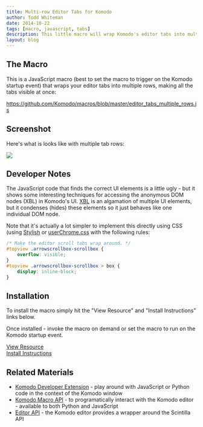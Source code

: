 ```yaml
---
title: Multi-row Editor Tabs for Komodo
author: Todd Whiteman
date: 2014-10-22
tags: [macro, javascript, tabs]
description: This little macro will wrap Komodo's editor tabs into multiple rows of tabs when there is not enough space to display all of them.
layout: blog
---
```


## The Macro

This is a JavaScript macro (best to set the macro to trigger on the Komodo
startup event) that wraps your editor tabs into multiple rows, making all the
tabs visible at once:

https://github.com/Komodo/macros/blob/master/editor_tabs_multiple_rows.js

## Screenshot

Here's what is looks like with multiple tab rows:

<img src="/images/blog/2014-10/multi-row-editor-tabs.png" style="vertical-align: middle">

## Developer Notes

The JavaScript code that finds the correct UI elements is a little ugly - but it
shows some interesting techniques for accessing the anonymous DOM nodes (XBL) in
Komodo's UI. [XBL][] is an algamation of multiple UI elements, but it condenses
(hides) these elements so it just behaves like one individual DOM node.

Note that it's actually a lot simpler to implement this directly using CSS
(using [Stylish][] or [userChrome.css][] with the following rules:

```CSS
/* Make the editor scroll tabs wrap around. */
#topview .arrowscrollbox-scrollbox {
	overflow: visible;
}
#topview .arrowscrollbox-scrollbox > box {
	display: inline-block;
}
```

## Installation

To install the macro simply hit the "View Resource" and "Install Instructions"
links below.

Once installed - invoke the macro on demand or set the macro to run on the
Komodo startup event.

<div class="centered">
    <div class="spacer"></div>
    <a href="http://komodoide.com/resources/macros/toddw-as--multiroweditortabs/" class="button big primary">
        <i class="icon icon-eye"></i>
        View Resource
    </a>
    <div class="spacer-half"></div>
    <span>
        <i class="icon icon-question"></i>
        <a href="http://komodoide.com/resources/install-instructions/#pane-macro" target="_blank">Install Instructions</a>
    </span>
</div>

## Related Materials

* [Komodo Developer Extension][] - play around with JavaScript or Python code in
  the context of the Komodo window
* [Komodo Macro API][] - to programatically interact with the Komodo editor -
  available to both Python and JavaScript
* [Editor API][] - the Komodo editor provides a wrapper around the Scintilla API


[XBL]: https://developer.mozilla.org/en-US/docs/XBL
[Stylish]: http://komodoide.com/resources/addons/jasonbarnabe--stylish/
[userChrome.css]: http://community.activestate.com/faq/customizing-the-komodo-ui
[Komodo Developer Extension]: /framed/?http://community.activestate.com/node/1824
[Komodo Macro API]: /framed/?http://docs.activestate.com/komodo/8.5/macroapi.html
[Editor API]: http://www.scintilla.org/ScintillaDoc.html

